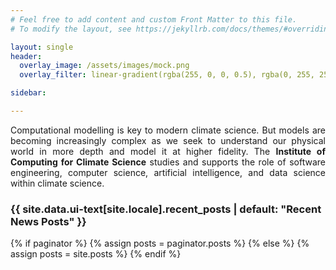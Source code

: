 ```yaml
---
# Feel free to add content and custom Front Matter to this file.
# To modify the layout, see https://jekyllrb.com/docs/themes/#overriding-theme-defaults

layout: single
header:
  overlay_image: /assets/images/mock.png
  overlay_filter: linear-gradient(rgba(255, 0, 0, 0.5), rgba(0, 255, 255, 0.5))

sidebar:

---
```

<style>
.page__title {
  margin-left: 1.25em;
  margin-top: 0.25em;
  margin-bottom: 1em;
}
#masthead-title {
  display: none; // hide the site title on the home page as the splash has the title
}
</style>

<div class='left'>
<p style='text-align:justify'>
Computational modelling is key to modern climate science. But models are becoming
increasingly complex as we seek to understand our physical world in more depth
and model it at higher fidelity. The <strong>Institute of Computing
for Climate Science</strong> studies and supports the role of software engineering, computer science, artificial
intelligence, and data science within climate science.
</p>

<div class='right'>
<h3 class="archive__subtitle">{{
site.data.ui-text[site.locale].recent_posts | default: "Recent News Posts" }}</h3>

{% if paginator %}
  {% assign posts = paginator.posts %}
{% else %}
  {% assign posts = site.posts %}
{% endif %}
</div>
